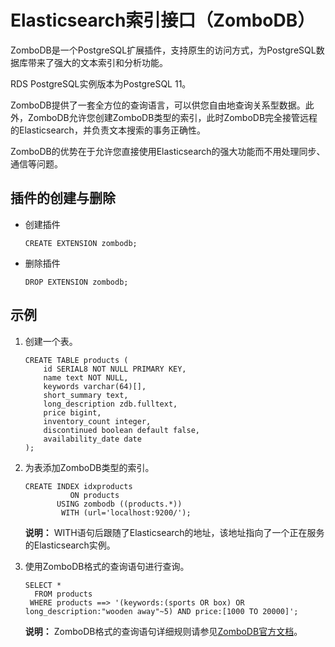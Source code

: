 # Elasticsearch索引接口（ZomboDB）

ZomboDB是一个PostgreSQL扩展插件，支持原生的访问方式，为PostgreSQL数据库带来了强大的文本索引和分析功能。

RDS PostgreSQL实例版本为PostgreSQL 11。

ZomboDB提供了一套全方位的查询语言，可以供您自由地查询关系型数据。此外，ZomboDB允许您创建ZomboDB类型的索引，此时ZomboDB完全接管远程的Elasticsearch，并负责文本搜索的事务正确性。

ZomboDB的优势在于允许您直接使用Elasticsearch的强大功能而不用处理同步、通信等问题。

## 插件的创建与删除

-   创建插件

    ```
    CREATE EXTENSION zombodb;
    ```

-   删除插件

    ```
    DROP EXTENSION zombodb;
    ```


## 示例

1.  创建一个表。

    ```
    CREATE TABLE products (
        id SERIAL8 NOT NULL PRIMARY KEY,
        name text NOT NULL,
        keywords varchar(64)[],
        short_summary text,
        long_description zdb.fulltext,
        price bigint,
        inventory_count integer,
        discontinued boolean default false,
        availability_date date
    );
    ```

2.  为表添加ZomboDB类型的索引。

    ```
    CREATE INDEX idxproducts
              ON products
           USING zombodb ((products.*))
            WITH (url='localhost:9200/');
    ```

    **说明：** WITH语句后跟随了Elasticsearch的地址，该地址指向了一个正在服务的Elasticsearch实例。

3.  使用ZomboDB格式的查询语句进行查询。

    ```
    SELECT *
      FROM products
     WHERE products ==> '(keywords:(sports OR box) OR long_description:"wooden away"~5) AND price:[1000 TO 20000]';
    ```

    **说明：** ZomboDB格式的查询语句详细规则请参见[ZomboDB官方文档](https://www.zombodb.com/documentation/)。


